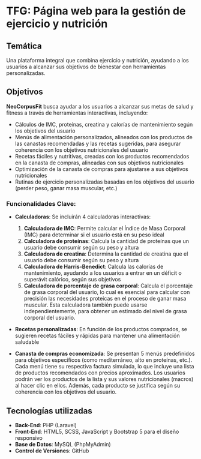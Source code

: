 # TFG: Página web para la gestión de ejercicio y nutrición

## Temática

Una plataforma integral que combina ejercicio y nutrición, ayudando a los usuarios a alcanzar sus objetivos de bienestar con herramientas personalizadas.

## Objetivos

**NeoCorpusFit** busca ayudar a los usuarios a alcanzar sus metas de salud y fitness a través de herramientas interactivas, incluyendo:

-   Cálculos de IMC, proteínas, creatina y calorías de mantenimiento según los objetivos del usuario
-   Menús de alimentación personalizados, alineados con los productos de las canastas recomendadas y las recetas sugeridas, para asegurar coherencia con los objetivos nutricionales del usuario
-   Recetas fáciles y nutritivas, creadas con los productos recomendados en la canasta de compras, alineadas con sus objetivos nutricionales
-   Optimización de la canasta de compras para ajustarse a sus objetivos nutricionales
-   Rutinas de ejercicio personalizadas basadas en los objetivos del usuario (perder peso, ganar masa muscular, etc.)

### Funcionalidades Clave:

-   **Calculadoras**: Se incluirán 4 calculadoras interactivas:

    1. **Calculadora de IMC**: Permite calcular el Índice de Masa Corporal (IMC) para determinar si el usuario está en su peso ideal
    2. **Calculadora de proteínas**: Calcula la cantidad de proteínas que un usuario debe consumir según su peso y altura
    3. **Calculadora de creatina**: Determina la cantidad de creatina que el usuario debe consumir según su peso y altura
    4. **Calculadora de Harris-Benedict**: Calcula las calorías de mantenimiento, ayudando a los usuarios a entrar en un déficit o superávit calórico, según sus objetivos
    5. **Calculadora de porcentaje de grasa corporal**: Calcula el porcentaje de grasa corporal del usuario, lo cual es esencial para calcular con precisión las necesidades proteicas en el proceso de ganar masa muscular. Esta calculadora también puede usarse independientemente, para obtener un estimado del nivel de grasa corporal del usuario.

-   **Recetas personalizadas**: En función de los productos comprados, se sugieren recetas fáciles y rápidas para mantener una alimentación saludable

-   **Canasta de compras economizada**: Se presentan 5 menús predefinidos para objetivos específicos (como mediterráneo, alto en proteínas, etc.). Cada menú tiene su respectiva factura simulada, lo que incluye una lista de productos recomendados con precios aproximados. Los usuarios podrán ver los productos de la lista y sus valores nutricionales (macros) al hacer clic en ellos. Además, cada producto se justifica según su coherencia con los objetivos del usuario.

## Tecnologías utilizadas

-   **Back-End**: PHP (Laravel)
-   **Front-End**: HTML5, SCSS, JavaScript y Bootstrap 5 para el diseño responsivo
-   **Base de Datos**: MySQL (PhpMyAdmin)
-   **Control de Versiones**: GitHub
